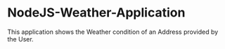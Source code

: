 # NodeJS-Weather-Application
This application shows the Weather condition of an Address provided by the User.
